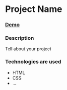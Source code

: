 # Project Name

### [Demo](https://link-to-github-pages.com)

### Description

Tell about your project

### Technologies are used

- HTML
- CSS
- ...
